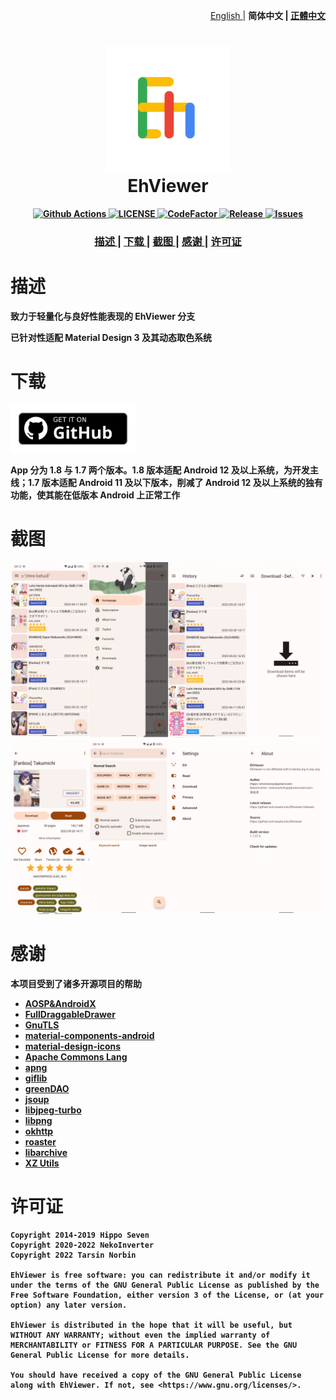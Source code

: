 <p align="right">
  <a href="https://github.com/Ehviewer-Overhauled/Ehviewer/blob/1.7.x.x/docs/README/en.md">
  English
  </a>
  <span> | </span>
  <strong>简体中文<strong>
  <span> | <span>
  <a href="https://github.com/Ehviewer-Overhauled/Ehviewer/blob/1.7.x.x/docs/README/zh-tw.md">
  正體中文
  </a>
</p>

<h1 align="center">
  <img src="../../art/launcher_icon-web.svg" width="200">
  <br>EhViewer<br>
</h1>

<p align="center">
  <a href="https://github.com/Ehviewer-Overhauled/Ehviewer/actions/workflows/ci.yml">
    <img src="https://github.com/Ehviewer-Overhauled/Ehviewer/actions/workflows/ci.yml/badge.svg" alt="Github Actions">
  </a>
  <a href="https://github.com/Ehviewer-Overhauled/Ehviewer/blob/1.7.x.x/LICENSE">
    <img src="https://img.shields.io/github/license/Ehviewer-Overhauled/Ehviewer" alt="LICENSE">
  </a>
  <a href="https://www.codefactor.io/repository/github/Ehviewer-Overhauled/ehviewer">
    <img src="https://www.codefactor.io/repository/github/Ehviewer-Overhauled/ehviewer/badge" alt="CodeFactor">
  </a>
  <a href="https://github.com/Ehviewer-Overhauled/Ehviewer/releases">
    <img src="https://img.shields.io/github/v/release/Ehviewer-Overhauled/ehviewer?include_prereleases" alt="Release">
  </a>
  <a href="https://github.com/Ehviewer-Overhauled/Ehviewer/issues">
    <img src="https://img.shields.io/github/issues/Ehviewer-Overhauled/ehviewer" alt="Issues">
  </a>
</p>

<div align="center">
  <h3>
    <a href="https://github.com/Ehviewer-Overhauled/Ehviewer/blob/1.7.x.x/docs/README/zh-cn.md#描述">
    描述
    </a>
    <span> | </span>
    <a href="https://github.com/Ehviewer-Overhauled/Ehviewer/blob/1.7.x.x/docs/README/zh-cn.md#下载">
    下载
    </a>
    <span> | </span>
    <a href="https://github.com/Ehviewer-Overhauled/Ehviewer/blob/1.7.x.x/docs/README/zh-cn.md#截图">
    截图
    </a>
    <span> | </span>
    <a href="https://github.com/Ehviewer-Overhauled/Ehviewer/blob/1.7.x.x/docs/README/zh-cn.md#感谢">
    感谢
    </a>
    <span> | </span>
    <a href="https://github.com/Ehviewer-Overhauled/Ehviewer/blob/1.7.x.x/docs/README/zh-cn.md#许可证">
    许可证
    </a>
  </h3>
</div>


# 描述

致力于轻量化与良好性能表现的 EhViewer 分支

已针对性适配 Material Design 3 及其动态取色系统

# 下载

<a href="https://github.com/Ehviewer-Overhauled/Ehviewer/releases"><img alt="Get it on Github" src="../../art/get-it-on-github.svg" width="200px"/></a>

App 分为 1.8 与 1.7 两个版本。1.8 版本适配 Android 12 及以上系统，为开发主线；1.7 版本适配 Android 11 及以下版本，削减了 Android 12 及以上系统的独有功能，使其能在低版本 Android 上正常工作

# 截图

![screenshot-01](../../art/screenshot-01.png)
![screenshot-02](../../art/screenshot-02.png)

# 感谢

本项目受到了诸多开源项目的帮助

- [AOSP&AndroidX](http://source.android.com/)
- [FullDraggableDrawer](https://github.com/PureWriter/FullDraggableDrawer)
- [GnuTLS](https://gnutls.org/)
- [material-components-android](https://github.com/material-components/material-components-android)
- [material-design-icons](https://github.com/google/material-design-icons)
- [Apache Commons Lang](https://commons.apache.org/proper/commons-lang/)
- [apng](http://apng.sourceforge.net/)
- [giflib](http://giflib.sourceforge.net)
- [greenDAO](https://github.com/greenrobot/greenDAO)
- [jsoup](https://github.com/jhy/jsoup)
- [libjpeg-turbo](https://libjpeg-turbo.org/)
- [libpng](http://www.libpng.org/pub/png/libpng.html)
- [okhttp](https://github.com/square/okhttp)
- [roaster](https://github.com/forge/roaster)
- [libarchive](http://www.libarchive.org/)
- [XZ Utils](https://tukaani.org/xz/)


# 许可证

    Copyright 2014-2019 Hippo Seven
    Copyright 2020-2022 NekoInverter
    Copyright 2022 Tarsin Norbin

    EhViewer is free software: you can redistribute it and/or modify it under the terms of the GNU General Public License as published by the Free Software Foundation, either version 3 of the License, or (at your option) any later version.

    EhViewer is distributed in the hope that it will be useful, but WITHOUT ANY WARRANTY; without even the implied warranty of MERCHANTABILITY or FITNESS FOR A PARTICULAR PURPOSE. See the GNU General Public License for more details.

    You should have received a copy of the GNU General Public License along with EhViewer. If not, see <https://www.gnu.org/licenses/>.
